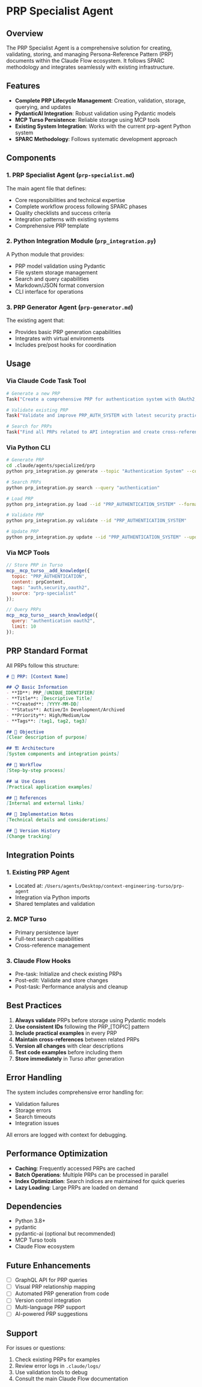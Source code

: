 # PRP Specialist Agent

## Overview

The PRP Specialist Agent is a comprehensive solution for creating, validating, storing, and managing Persona-Reference Pattern (PRP) documents within the Claude Flow ecosystem. It follows SPARC methodology and integrates seamlessly with existing infrastructure.

## Features

- **Complete PRP Lifecycle Management**: Creation, validation, storage, querying, and updates
- **PydanticAI Integration**: Robust validation using Pydantic models
- **MCP Turso Persistence**: Reliable storage using MCP tools
- **Existing System Integration**: Works with the current prp-agent Python system
- **SPARC Methodology**: Follows systematic development approach

## Components

### 1. PRP Specialist Agent (`prp-specialist.md`)

The main agent file that defines:
- Core responsibilities and technical expertise
- Complete workflow process following SPARC phases
- Quality checklists and success criteria
- Integration patterns with existing systems
- Comprehensive PRP template

### 2. Python Integration Module (`prp_integration.py`)

A Python module that provides:
- PRP model validation using Pydantic
- File system storage management
- Search and query capabilities
- Markdown/JSON format conversion
- CLI interface for operations

### 3. PRP Generator Agent (`prp-generator.md`)

The existing agent that:
- Provides basic PRP generation capabilities
- Integrates with virtual environments
- Includes pre/post hooks for coordination

## Usage

### Via Claude Code Task Tool

```bash
# Generate a new PRP
Task("Create a comprehensive PRP for authentication system with OAuth2, JWT, and session management", "prp-specialist")

# Validate existing PRP
Task("Validate and improve PRP_AUTH_SYSTEM with latest security practices", "prp-specialist")

# Search for PRPs
Task("Find all PRPs related to API integration and create cross-references", "prp-specialist")
```

### Via Python CLI

```bash
# Generate PRP
cd .claude/agents/specialized/prp
python prp_integration.py generate --topic "Authentication System" --context "OAuth2 implementation"

# Search PRPs
python prp_integration.py search --query "authentication"

# Load PRP
python prp_integration.py load --id "PRP_AUTHENTICATION_SYSTEM" --format markdown

# Validate PRP
python prp_integration.py validate --id "PRP_AUTHENTICATION_SYSTEM"

# Update PRP
python prp_integration.py update --id "PRP_AUTHENTICATION_SYSTEM" --updates '{"status": "Active"}'
```

### Via MCP Tools

```javascript
// Store PRP in Turso
mcp__mcp_turso__add_knowledge({
  topic: "PRP_AUTHENTICATION",
  content: prpContent,
  tags: "auth,security,oauth2",
  source: "prp-specialist"
});

// Query PRPs
mcp__mcp_turso__search_knowledge({
  query: "authentication oauth2",
  limit: 10
});
```

## PRP Standard Format

All PRPs follow this structure:

```markdown
# 🧠 PRP: [Context Name]

## 📋 Basic Information
- **ID**: PRP_[UNIQUE_IDENTIFIER]
- **Title**: [Descriptive Title]
- **Created**: [YYYY-MM-DD]
- **Status**: Active/In Development/Archived
- **Priority**: High/Medium/Low
- **Tags**: [tag1, tag2, tag3]

## 🎯 Objective
[Clear description of purpose]

## 🏗️ Architecture
[System components and integration points]

## 🔄 Workflow
[Step-by-step process]

## 📊 Use Cases
[Practical application examples]

## 🔗 References
[Internal and external links]

## 📝 Implementation Notes
[Technical details and considerations]

## 🔄 Version History
[Change tracking]
```

## Integration Points

### 1. Existing PRP Agent
- Located at: `/Users/agents/Desktop/context-engineering-turso/prp-agent`
- Integration via Python imports
- Shared templates and validation

### 2. MCP Turso
- Primary persistence layer
- Full-text search capabilities
- Cross-reference management

### 3. Claude Flow Hooks
- Pre-task: Initialize and check existing PRPs
- Post-edit: Validate and store changes
- Post-task: Performance analysis and cleanup

## Best Practices

1. **Always validate** PRPs before storage using Pydantic models
2. **Use consistent IDs** following the PRP_[TOPIC] pattern
3. **Include practical examples** in every PRP
4. **Maintain cross-references** between related PRPs
5. **Version all changes** with clear descriptions
6. **Test code examples** before including them
7. **Store immediately** in Turso after generation

## Error Handling

The system includes comprehensive error handling for:
- Validation failures
- Storage errors
- Search timeouts
- Integration issues

All errors are logged with context for debugging.

## Performance Optimization

- **Caching**: Frequently accessed PRPs are cached
- **Batch Operations**: Multiple PRPs can be processed in parallel
- **Index Optimization**: Search indices are maintained for quick queries
- **Lazy Loading**: Large PRPs are loaded on demand

## Dependencies

- Python 3.8+
- pydantic
- pydantic-ai (optional but recommended)
- MCP Turso tools
- Claude Flow ecosystem

## Future Enhancements

- [ ] GraphQL API for PRP queries
- [ ] Visual PRP relationship mapping
- [ ] Automated PRP generation from code
- [ ] Version control integration
- [ ] Multi-language PRP support
- [ ] AI-powered PRP suggestions

## Support

For issues or questions:
1. Check existing PRPs for examples
2. Review error logs in `.claude/logs/`
3. Use validation tools to debug
4. Consult the main Claude Flow documentation